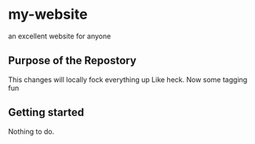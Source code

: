 # my-website
an excellent website for anyone

## Purpose of the Repostory
This changes will locally fock everything up
Like heck.
Now some tagging fun

## Getting started
Nothing to do.
